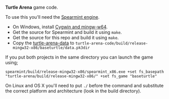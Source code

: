 **Turtle Arena** game code.

To use this you'll need the [Spearmint engine](https://github.com/zturtleman/spearmint).

  * On Windows, install [Cygwin and mingw-w64](https://github.com/zturtleman/spearmint/wiki/Compiling#windows).
  * Get the source for Spearmint and build it using `make`.
  * Get the source for this repo and build it using `make`.
  * Copy the [turtle-arena-data](https://github.com/Turtle-Arena/turtle-arena-data) to `turtle-arena-code/build/release-mingw32-x86/baseturtle/data.pk3dir`

If you put both projects in the same directory you can launch the game using;

    spearmint/build/release-mingw32-x86/spearmint_x86.exe +set fs_basepath "turtle-arena/build/release-mingw32-x86/" +set fs_game "baseturtle"

On Linux and OS X you'll need to put `./` before the command and substitute the correct platform and architecture (look in the build directory).

